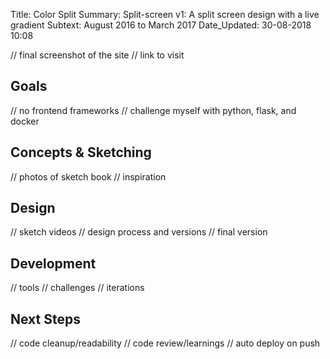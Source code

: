 Title:          Color Split
Summary:        Split-screen v1: A split screen design with a live gradient
Subtext:        August 2016 to March 2017
Date_Updated:   30-08-2018 10:08

// final screenshot of the site
// link to visit

## Goals
// no frontend frameworks
// challenge myself with python, flask, and docker

## Concepts & Sketching
// photos of sketch book
// inspiration

## Design
// sketch videos
// design process and versions
// final version

## Development
// tools
// challenges
// iterations

## Next Steps
// code cleanup/readability
// code review/learnings
// auto deploy on push
